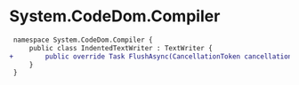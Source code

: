 # System.CodeDom.Compiler

``` diff
 namespace System.CodeDom.Compiler {
     public class IndentedTextWriter : TextWriter {
+        public override Task FlushAsync(CancellationToken cancellationToken);
     }
 }
```
